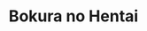 --- 
title: "Bokura no Hentai"
publishdate: "2019-7-29T16:48:46+02:00"
src: "https://365manga.net/manga/bokura-no-hentai"
image: "https://data.365manga.net/images/thumbnails/6797-bokura-no-hentai.jpg"
description: "Three boys in junior-high who cross-dress because of differing reasons meet each other through a cross-dressing community website, and decide to meet up in real life. 'Parou' started cross-dressing because he wanted to attract a heterosexual boy he liked. 'Marika' is transgendered and identifies as female. Lastly, 'Yui' is an antagonistic boy who adopted the persona of his older sister after her death. In contrast to Parou and Marika, Yui…"
---